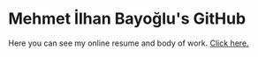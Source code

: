 # Mehmet İlhan Bayoğlu's GitHub
Here you can see my online resume and body of work.
[Click here.](https.//mehmetbayoglu.github.io/portfolio)
